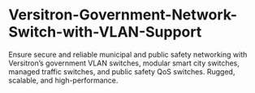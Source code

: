 # Versitron-Government-Network-Switch-with-VLAN-Support
Ensure secure and reliable municipal and public safety networking with Versitron’s government VLAN switches, modular smart city switches, managed traffic switches, and public safety QoS switches. Rugged, scalable, and high-performance.
